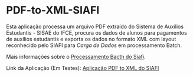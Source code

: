 # PDF-to-XML-SIAFI

Esta aplicação processa um arquivo PDF extraído do Sistema de Auxílios Estudantis - SISAE do IFCE, procura os dados de alunos para pagamentos de auxílios estudantis e exporta os dados no formato XML com layout reconhecido pelo SIAFI para *Carga de Dados* em processamento Batch.

Mais informações sobre o [Processamento Bacth do Siafi](https://www.gov.br/tesouronacional/pt-br/siafi/siafi-web/informacoes-tecnicas/arquivos-batch).

Link da Aplicação (Em Testes):
[Aplicação PDF to XML do SIAFI](https://pdfxmlsiafi.streamlit.app)

